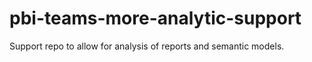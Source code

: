 # pbi-teams-more-analytic-support
Support repo to allow for analysis of reports and semantic models.
